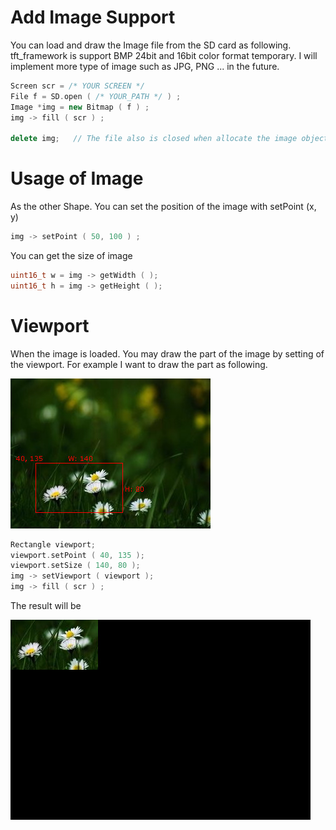 # Add Image Support

You can load and draw the Image file from the SD card as following. tft_framework is support BMP 24bit and 16bit color format temporary. I will implement more type of image such as JPG, PNG ... in the future.

```cpp
Screen scr = /* YOUR SCREEN */
File f = SD.open ( /* YOUR_PATH */ ) ;
Image *img = new Bitmap ( f ) ;
img -> fill ( scr ) ;

delete img;   // The file also is closed when allocate the image object
```

# Usage of Image
As the other Shape. You can set the position of the image with setPoint (x, y)
```cpp
img -> setPoint ( 50, 100 ) ;
```

You can get the size of image
```cpp
uint16_t w = img -> getWidth ( );
uint16_t h = img -> getHeight ( );
```

# Viewport
When the image is loaded. You may draw the part of the image by setting of the viewport. For example I want to draw the part as following.

![image](/320x240.jpg)
```cpp
Rectangle viewport;
viewport.setPoint ( 40, 135 );
viewport.setSize ( 140, 80 );
img -> setViewport ( viewport );
img -> fill ( scr ) ;
```

The result will be

![image](/viewport.jpg)
